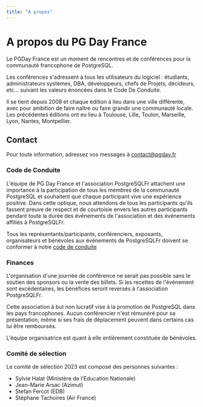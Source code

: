 ```yaml
---
title: "A propos"
---
```



# A propos du PG Day France

Le PGDay France est un moment de rencontres et de conférences pour la communauté
francophone de PostgreSQL.

Les conférences s'adressent à tous les utilisateurs du logiciel : étudiants,
administrateurs systèmes, DBA, développeurs, chefs de Projets,
décideurs, etc... suivant les valeurs énoncées dans le Code De Conduite.

Il se tient depuis 2008 et chaque édition à lieu dans une ville différente, avec
pour ambition de faire naître ou faire grandir une communauté locale. Les précédentes
éditions ont eu lieu à Toulouse, Lille, Toulon, Marseille, Lyon, Nantes, Montpellier.

## Contact

Pour toute information, adressez vos messages à [contact@pgday.fr](mailto:contact@pgday.fr)

### Code de Conduite

L'équipe de PG Day France et l'association PostgreSQLFr attachent une importance
à la participation de tous les membres de la communauté PostgreSQL et souhaitent
que chaque participant vive une expérience positive. Dans cette optique, nous
attendons de tous les participants qu'ils fassent preuve de respect et de
courtoisie envers les autres participants pendant toute la durée des événements
de l'association et des événements affiliés à PostgreSQLFr.

Tous les représentants/participants, conférenciers, exposants, organisateurs et
bénévoles aux événements de PostgreSQLFr doivent se conformer à notre
[code de conduite](/codedeconduite)



### Finances

L'organisation d'une journée de conférence ne serait pas possible sans le soutien
des sponsors ou la vente des billets. Si les recettes de l'événement sont
excédentaires, les bénéfices seront reversés à l'association PostgreSQLFr.

Cette association à but non lucratif vise à la promotion de PostgreSQL dans
les pays francophones. Aucun conférencier n'est rémunéré pour sa présentation,
même si ses frais de déplacement peuvent dans certains cas lui être remboursés.

L'équipe organisatrice est quant à elle entièrement constituée de bénévoles.

### Comité de sélection

Le comité de sélection 2023 est composé des personnes suivantes :

* Sylvie Halat (Ministère de l'Education Nationale)
* Jean-Marie Arsac (Azimut)
* Stefan Fercot (EDB)
* Stéphane Tachoires (Air France)

